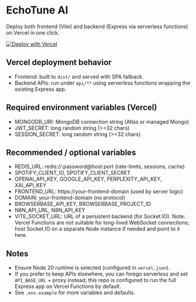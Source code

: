 # EchoTune AI

Deploy both frontend (Vite) and backend (Express via serverless functions) on Vercel in one click.

[![Deploy with Vercel](https://vercel.com/button)](https://vercel.com/new/clone?repository-url=https%3A%2F%2Fgithub.com%2Fdzp5103%2FSpotify-echo&project-name=echotune-ai&repo-name=Spotify-echo&env=MONGODB_URI,JWT_SECRET,SESSION_SECRET,REDIS_URL,FRONTEND_URL,DOMAIN,SPOTIFY_CLIENT_ID,SPOTIFY_CLIENT_SECRET,OPENAI_API_KEY,GOOGLE_API_KEY,GEMINI_API_KEY,PERPLEXITY_API_KEY,XAI_API_KEY,BROWSERBASE_API_KEY,BROWSERBASE_PROJECT_ID,N8N_API_URL,N8N_API_KEY,VITE_SOCKET_URL,AGENTOPS_API_KEY,SENTRY_DSN,RATE_LIMIT_WINDOW_MS,RATE_LIMIT_MAX_REQUESTS,AUTH_RATE_LIMIT_MAX,CORS_ORIGINS,MAX_REQUEST_SIZE,COMPRESSION,GEMINI_MODEL,PERPLEXITY_MODEL&envDescription=Required%3A%20MongoDB%20URI%2C%20JWT%2FSession%20secrets.%20Optional%3A%20Redis%2C%20Spotify%2C%20LLM%20providers%2C%20Socket%20URL%2C%20monitoring%2C%20security%20limits.&envLink=https%3A%2F%2Fgithub.com%2Fdzp5103%2FSpotify-echo%2Fblob%2Fmain%2F.env.example&build-command=npm%20install%20&&%20npm%20run%20build&install-command=npm%20install&output-directory=dist)

## Vercel deployment behavior
- Frontend: built to `dist/` and served with SPA fallback.
- Backend APIs: run under `api/**` using serverless functions wrapping the existing Express app.

## Required environment variables (Vercel)
- MONGODB_URI: MongoDB connection string (Atlas or managed Mongo)
- JWT_SECRET: long random string (>=32 chars)
- SESSION_SECRET: long random string (>=32 chars)

## Recommended / optional variables
- REDIS_URL: redis://:password@host:port (rate-limits, sessions, cache)
- SPOTIFY_CLIENT_ID, SPOTIFY_CLIENT_SECRET
- OPENAI_API_KEY, GOOGLE_API_KEY, PERPLEXITY_API_KEY, XAI_API_KEY
- FRONTEND_URL: https://your-frontend-domain (used by server logic)
- DOMAIN: your-frontend-domain (no protocol)
- BROWSERBASE_API_KEY, BROWSERBASE_PROJECT_ID
- N8N_API_URL, N8N_API_KEY
- VITE_SOCKET_URL: URL of a persistent backend (for Socket.IO). Note: Vercel Functions are not suitable for long-lived WebSocket connections; host Socket.IO on a separate Node instance if needed and point to it here.

## Notes
- Ensure Node 20 runtime is selected (configured in `vercel.json`).
- If you prefer to keep APIs elsewhere, you can forego serverless and set `API_BASE_URL` + proxy instead; this repo is configured to run the full Express app on Vercel Functions by default.
- See `.env.example` for more variables and defaults.